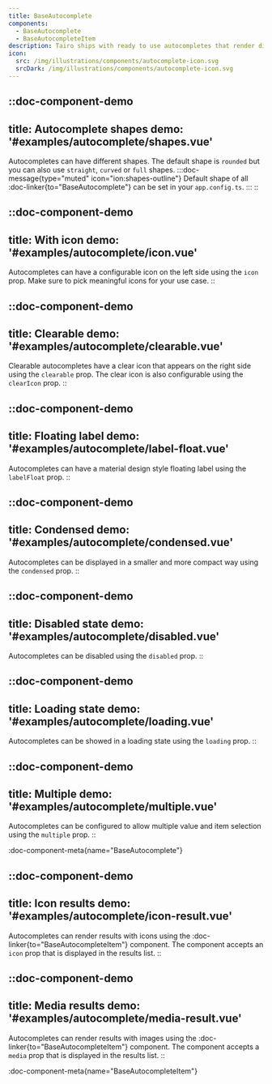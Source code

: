```yaml
---
title: BaseAutocomplete
components:
  - BaseAutocomplete
  - BaseAutocompleteItem
description: Tairo ships with ready to use autocompletes that render different kinds of lists, ranging from text to complex media objects.
icon:
  src: /img/illustrations/components/autocomplete-icon.svg
  srcDark: /img/illustrations/components/autocomplete-icon.svg
---
```



::doc-component-demo
---
title: Autocomplete shapes
demo: '#examples/autocomplete/shapes.vue'
---
Autocompletes can have different shapes. The default shape is `rounded` but you can also use `straight`, `curved` or `full` shapes.
:::doc-message{type="muted" icon="ion:shapes-outline"}
Default shape of all :doc-linker{to="BaseAutocomplete"} can be set in your `app.config.ts`.
:::
::


::doc-component-demo
---
title: With icon
demo: '#examples/autocomplete/icon.vue'
---
Autocompletes can have a configurable icon on the left side using the `icon` prop. Make sure to pick meaningful icons for your use case.
::

::doc-component-demo
---
title: Clearable
demo: '#examples/autocomplete/clearable.vue'
---
Clearable autocompletes have a clear icon that appears on the right side using the `clearable` prop. The clear icon is also configurable using the `clearIcon` prop.
::



::doc-component-demo
---
title: Floating label
demo: '#examples/autocomplete/label-float.vue'
---
Autocompletes can have a material design style floating label using the `labelFloat` prop.
::


::doc-component-demo
---
title: Condensed
demo: '#examples/autocomplete/condensed.vue'
---
Autocompletes can be displayed in a smaller and more compact way using the `condensed` prop.
::


::doc-component-demo
---
title: Disabled state
demo: '#examples/autocomplete/disabled.vue'
---
Autocompletes can be disabled using the `disabled` prop.
::

::doc-component-demo
---
title: Loading state
demo: '#examples/autocomplete/loading.vue'
---
Autocompletes can be showed in a loading state using the `loading` prop.
::


::doc-component-demo
---
title: Multiple
demo: '#examples/autocomplete/multiple.vue'
---
Autocompletes can be configured to allow multiple value and item selection using the `multiple` prop.
::


:doc-component-meta{name="BaseAutocomplete"}




::doc-component-demo
---
title: Icon results
demo: '#examples/autocomplete/icon-result.vue'
---
Autocompletes can render results with icons using the :doc-linker{to="BaseAutocompleteItem"} component. The component accepts an `icon` prop that is displayed in the results list.
::


::doc-component-demo
---
title: Media results
demo: '#examples/autocomplete/media-result.vue'
---
Autocompletes can render results with images using the :doc-linker{to="BaseAutocompleteItem"} component. The component accepts a `media` prop that is displayed in the results list.
::




:doc-component-meta{name="BaseAutocompleteItem"}